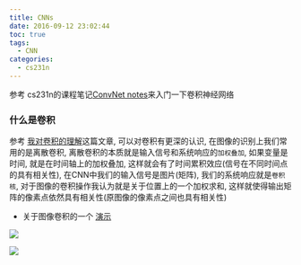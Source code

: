 ```yaml
---
title: CNNs
date: 2016-09-12 23:02:44
toc: true
tags:
  - CNN
categories:
  - cs231n
---
```


参考 cs231n的课程笔记[ConvNet notes](http://cs231n.github.io/convolutional-networks/)来入门一下卷积神经网络

<!--more-->

### **什么是卷积**

参考 [我对卷积的理解](http://mengqi92.github.io/2015/10/06/convolution/)这篇文章, 可以对卷积有更深的认识, 在图像的识别上我们常用的是离散卷积, 离散卷积的本质就是输入信号和系统响应的`加权叠加`, 如果变量是时间, 就是在时间轴上的加权叠加, 这样就会有了时间累积效应(信号在不同时间点的具有相关性), 在CNN中我们的输入信号是图片(矩阵), 我们的系统响应就是`卷积核`, 对于图像的卷积操作我认为就是关于位置上的一个加权求和, 这样就使得输出矩阵的像素点依然具有相关性(原图像的像素点之间也具有相关性)

- 关于图像卷积的一个 [演示](https://graphics.stanford.edu/courses/cs178/applets/convolution.html)

![](/img/CNNs/nn.jpeg)



![](/img/CNNs/cnn.jpeg)
